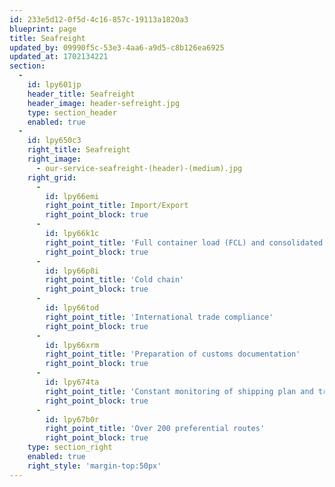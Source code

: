 ```yaml
---
id: 233e5d12-0f5d-4c16-857c-19113a1820a3
blueprint: page
title: Seafreight
updated_by: 09990f5c-53e3-4aa6-a9d5-c8b126ea6925
updated_at: 1702134221
section:
  -
    id: lpy601jp
    header_title: Seafreight
    header_image: header-sefreight.jpg
    type: section_header
    enabled: true
  -
    id: lpy650c3
    right_title: Seafreight
    right_image:
      - our-service-seafreight-(header)-(medium).jpg
    right_grid:
      -
        id: lpy66emi
        right_point_title: Import/Export
        right_point_block: true
      -
        id: lpy66k1c
        right_point_title: 'Full container load (FCL) and consolidated (LCL)'
        right_point_block: true
      -
        id: lpy66p8i
        right_point_title: 'Cold chain'
        right_point_block: true
      -
        id: lpy66tod
        right_point_title: 'International trade compliance'
        right_point_block: true
      -
        id: lpy66xrm
        right_point_title: 'Preparation of customs documentation'
        right_point_block: true
      -
        id: lpy674ta
        right_point_title: 'Constant monitoring of shipping plan and transit times'
        right_point_block: true
      -
        id: lpy67b0r
        right_point_title: 'Over 200 preferential routes'
        right_point_block: true
    type: section_right
    enabled: true
    right_style: 'margin-top:50px'
---
```

